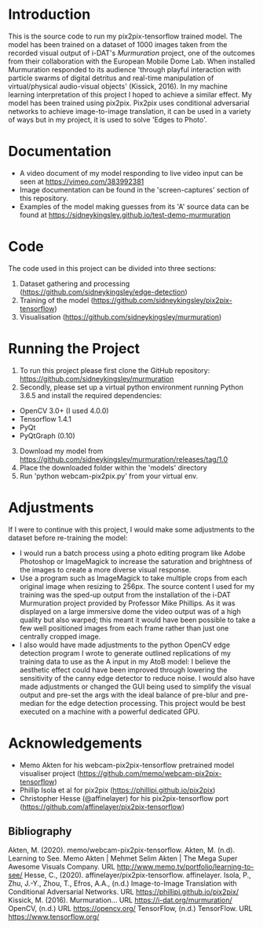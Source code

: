# Introduction
This is the source code to run my pix2pix-tensorflow trained model.
The model has been trained on a dataset of 1000 images taken from the recorded visual output of i-DAT's *Murmuration* project, one of the outcomes from their collaboration with the European Mobile Dome Lab. When installed Murmuration responded to its audience 'through playful interaction with particle swarms of digital detritus and real-time manipulation of virtual/physical audio-visual objects' (Kissick, 2016). In my machine learning interpretation of this project I hoped to achieve a similar effect.
My model has been trained using pix2pix. Pix2pix uses conditional adversarial networks to achieve image-to-image translation, it can be used in a variety of ways but in my project,  it is used to solve 'Edges to Photo'. 


# Documentation
- A video document of my model responding to live video input can be seen at https://vimeo.com/383992381
- Image documentation can be found in the 'screen-captures' section of this repository.
- Examples of the model making guesses from its 'A' source data can be found at https://sidneykingsley.github.io/test-demo-murmuration


# Code
The code used in this project can be divided into three sections:
1. Dataset gathering and processing (https://github.com/sidneykingsley/edge-detection)
2. Training of the model (https://github.com/sidneykingsley/pix2pix-tensorflow)
3. Visualisation (https://github.com/sidneykingsley/murmuration)


# Running the Project
1. To run this project please first clone the GitHub repository: https://github.com/sidneykingsley/murmuration
2. Secondly, please set up a virtual python environment running Python 3.6.5 and install the required dependencies:
- OpenCV 3.0+ (I used 4.0.0)
- Tensorflow 1.4.1
- PyQt
- PyQtGraph (0.10)
3. Download my model from https://github.com/sidneykingsley/murmuration/releases/tag/1.0
4. Place the downloaded folder within the 'models' directory
5. Run 'python webcam-pix2pix.py' from your virtual env.


# Adjustments
If I were to continue with this project, I would make some adjustments to the dataset before re-training the model:
- I would run a batch process using a photo editing program like Adobe Photoshop or ImageMagick to increase the saturation and brightness of the images to create a more diverse visual response.
- Use a program such as ImageMagick to take multiple crops from each original image when resizing to 256px. The source content I used for my training was the sped-up output from the installation of the i-DAT Murmuration project provided by Professor Mike Phillips. As it was displayed on a large immersive dome the video output was of a high quality but also warped; this meant it would have been possible to take a few well positioned images from each frame rather than just one centrally cropped image.
- I also would have made adjustments to the python OpenCV edge detection program I wrote to generate outlined replications of my training data to use as the A input in my AtoB model: I believe the aesthetic effect could have been improved through lowering the sensitivity of the canny edge detector to reduce noise.
I would also have made adjustments or changed the GUI being used to simplify the visual output and pre-set the args with the ideal balance of pre-blur and pre-median for the edge detection processing. 
This project would be best executed on a machine with a powerful dedicated GPU. 



# Acknowledgements
- Memo Akten for his webcam-pix2pix-tensorflow pretrained model visualiser project (https://github.com/memo/webcam-pix2pix-tensorflow)
- Phillip Isola et al for pix2pix (https://phillipi.github.io/pix2pix)
- Christopher Hesse (@affinelayer) for his pix2pix-tensorflow port (https://github.com/affinelayer/pix2pix-tensorflow)




## Bibliography
Akten, M. (2020). memo/webcam-pix2pix-tensorflow.
Akten, M. (n.d). Learning to See. Memo Akten | Mehmet Selim Akten | The Mega Super Awesome Visuals Company. URL http://www.memo.tv/portfolio/learning-to-see/
Hesse, C., (2020). affinelayer/pix2pix-tensorflow. affinelayer.
Isola, P., Zhu, J.-Y., Zhou, T., Efros, A.A., (n.d.) Image-to-Image Translation with Conditional Adversarial Networks. URL https://phillipi.github.io/pix2pix/
Kissick, M. (2016). Murmuration... URL https://i-dat.org/murmuration/
OpenCV, (n.d.) URL https://opencv.org/
TensorFlow, (n.d.) TensorFlow. URL https://www.tensorflow.org/

